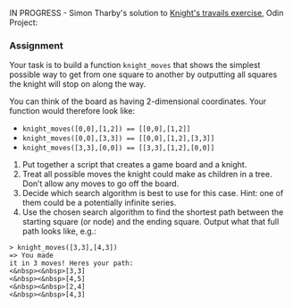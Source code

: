 IN PROGRESS - Simon Tharby's solution to [Knight's travails exercise](https://www.theodinproject.com/courses/ruby-programming/lessons/data-structures-and-algorithms?ref=lnav), Odin Project:

### Assignment

Your task is to build a function <code>knight_moves</code> that shows the simplest possible way to get from one square to another by outputting all squares the knight will stop on along the way.

You can think of the board as having 2-dimensional coordinates. Your function would therefore look like:

  * <code>knight_moves([0,0],[1,2]) == [[0,0],[1,2]]</code>
  * <code>knight_moves([0,0],[3,3]) == [[0,0],[1,2],[3,3]]</code>
  * <code>knight_moves([3,3],[0,0]) == [[3,3],[1,2],[0,0]]</code>

1. Put together a script that creates a game board and a knight.
2. Treat all possible moves the knight could make as children in a tree. Don’t allow any moves to go off the board.
3. Decide which search algorithm is best to use for this case. Hint: one of them could be a potentially infinite series.
4. Use the chosen search algorithm to find the shortest path between the starting square (or node) and the ending square. Output what that full path looks like, e.g.:

<code>> knight_moves([3,3],[4,3])</code><br>
<code>=> You made it in 3 moves!  Heres your path:</code><br>
<code><&nbsp><&nbsp>[3,3]</code><br>
<code><&nbsp><&nbsp>[4,5]</code><br>
<code><&nbsp><&nbsp>[2,4]</code><br>
<code><&nbsp><&nbsp>[4,3]</code><br>

